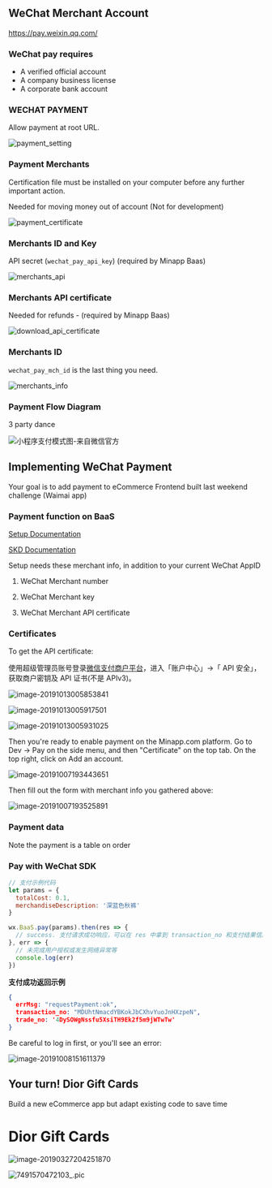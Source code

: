 



## WeChat Merchant Account

https://pay.weixin.qq.com/

### WeChat pay requires

- A verified official account
- A company business license
- A corporate bank account

### WECHAT PAYMENT

Allow payment at root URL.

![payment_setting](https://github.com/dounan1/china-product/raw/master/05-advanced-baas/slides/images/payment_setting-63ccd06644ad01f637d219f6c27ef74d5886a7deda29cbb4278be42b42b8532b.png)

### Payment Merchants

Certification file must be installed on your computer before any further important action.

Needed for moving money out of account (Not for development)

![payment_certificate](https://github.com/dounan1/china-product/raw/master/05-advanced-baas/slides/images/payment_certificate-bfb5855758a7f0f2a0ba9121cdd5d4b0cc189354fb719b9c6e2c827f01477ab6.png)

### Merchants ID and Key

API secret (`wechat_pay_api_key`)  (required by Minapp Baas)

![merchants_api](https://github.com/dounan1/china-product/raw/master/05-advanced-baas/slides/images/merchants_api-9d74a6c47e0c4018b2b0502e637ab5039b85b306f0a83667da6c6b53be806bf7.png)

### Merchants API certificate

Needed for refunds - (required by Minapp Baas)

![download_api_certificate](https://github.com/dounan1/china-product/raw/master/05-advanced-baas/slides/images/download_api_certificate-d66eb70b34a8b257e4fd31f76d80d202d7590a4d7b5f46618f68247bb38ffcf8.png)

### Merchants ID

`wechat_pay_mch_id` is the last thing you need.

![merchants_info](https://github.com/dounan1/china-product/raw/master/05-advanced-baas/slides/images/merchants_info-1828b571a922ee64b9a2271f9c9ed2322426a718a7a9099006a29f4aa68216f0.png)

### Payment Flow Diagram

3 party dance



![小程序支付模式图-来自微信官方](https://github.com/dounan1/china-product/raw/master/05-advanced-baas/slides/images/wxa-7-2.png)



## Implementing WeChat Payment

Your goal is to add payment to eCommerce Frontend built last weekend challenge (Waimai app)



### Payment function on BaaS

[Setup Documentation](https://pay.weixin.qq.com/static/pay_setting/appid_protocol.shtml)

[SKD Documentation](https://doc.minapp.com/js-sdk/payment/wechat-pay.html)



Setup needs these merchant info, in addition to your current WeChat AppID

1. WeChat Merchant number

2. WeChat Merchant key

3. WeChat Merchant API certificate



### Certificates



To get the API certificate:

使用超级管理员账号登录[微信支付商户平台](https://pay.weixin.qq.com/index.php/apply/applyment_home/guide_normal)，进入「账户中心」->「 API 安全」，获取商户密钥及 API 证书(不是 APIv3)。



![image-20191013005853841](https://github.com/dounan1/china-product/raw/master/05-advanced-baas/slides/images/image-20191013005853841.png)



![image-20191013005917501](https://github.com/dounan1/china-product/raw/master/05-advanced-baas/slides/images/image-20191013005917501.png)



![image-20191013005931025](https://github.com/dounan1/china-product/raw/master/05-advanced-baas/slides/images/image-20191013005931025.png)




Then you're ready to enable payment on the Minapp.com platform. Go to Dev -> Pay on the side menu, and then "Certificate" on the top tab. On the top right, click on Add an account.

![image-20191007193443651](https://github.com/dounan1/china-product/raw/master/05-advanced-baas/slides/images/image-20191007193443651.png)



Then fill out the form with merchant info you gathered above:

![image-20191007193525891](https://github.com/dounan1/china-product/raw/master/05-advanced-baas/slides/images/image-20191007193525891.png)



### Payment data



Note the payment is a table on order

### Pay with WeChat SDK 



```js
// 支付示例代码
let params = {
  totalCost: 0.1,
  merchandiseDescription: '深蓝色秋裤'
}

wx.BaaS.pay(params).then(res => {
  // success. 支付请求成功响应，可以在 res 中拿到 transaction_no 和支付结果信息
}, err => {
  // 未完成用户授权或发生网络异常等
  console.log(err)
})
```

**支付成功返回示例**

```json
{
  errMsg: "requestPayment:ok",
  transaction_no: "MDUhtNmacdYBKokJbCXhvYuoJnHXzpeN",
  trade_no: '4DySOWgNssfu5XsiTH9Ek2f5m9jWTwTw'
}
```



Be careful to log in first, or you'll see an error:

![image-20191008151611379](https://github.com/dounan1/china-product/raw/master/05-advanced-baas/slides/images/image-20191008151611379.png)


## Your turn! Dior Gift Cards

Build a new eCommerce app but adapt existing code to save time



# Dior Gift Cards



![image-20190327204251870](https://github.com/dounan1/china-product/raw/master/05-advanced-baas/slides/images/image-20190327204251870.jpg)











![7491570472103_.pic](https://github.com/dounan1/china-product/raw/master/05-advanced-baas/slides/images/7491570472103.png)

